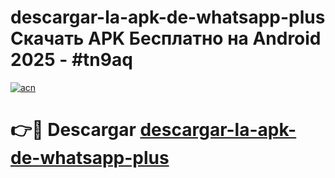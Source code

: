# descargar-la-apk-de-whatsapp-plus Скачать APK Бесплатно на Android 2025 - #tn9aq

[![acn](https://github.com/user-attachments/assets/0f9c940e-d8b0-45ae-aac7-cd30a18b3e1c)](https://apps.freeplayer.one?title=descargar-la-apk-de-whatsapp-plus&ref=9RF)

# 👉🔴 Descargar [descargar-la-apk-de-whatsapp-plus](https://apps.freeplayer.one?title=descargar-la-apk-de-whatsapp-plus&ref=9RF)